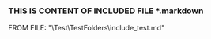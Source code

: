 
### THIS IS CONTENT OF INCLUDED FILE *.markdown  

FROM FILE: "\Test\TestFolders\include_test.md"  